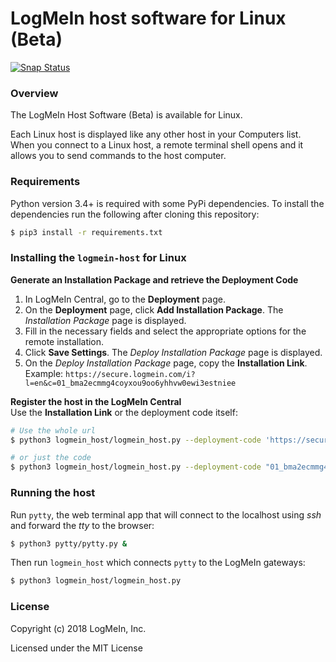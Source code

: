 LogMeIn host software for Linux (Beta)
======================================
[![Snap Status](https://build.snapcraft.io/badge/LogMeIn/logmein-linux-host.svg)](https://build.snapcraft.io/user/LogMeIn/logmein-linux-host)

### Overview

The LogMeIn Host Software (Beta) is available for Linux.  
  
Each Linux host is displayed like any other host in your Computers list. When you connect to a Linux host, a remote terminal shell opens and it allows you to send commands to the host computer.

### Requirements

Python version 3.4+ is required with some PyPi dependencies. To install the dependencies run the following after cloning this repository:

```sh
$ pip3 install -r requirements.txt
```

### Installing the `logmein-host` for Linux

**Generate an Installation Package and retrieve the Deployment Code**
1.  In LogMeIn Central, go to the **Deployment** page.
2.  On the **Deployment** page, click **Add Installation Package**. The _Installation Package_ page is displayed.
3.  Fill in the necessary fields and select the appropriate options for the remote installation.
4.  Click **Save Settings**. The _Deploy Installation Package_ page is displayed.
5.  On the _Deploy Installation Package_ page, copy the **Installation Link**.  
    Example: `https://secure.logmein.com/i?l=en&c=01_bma2ecmmg4coyxou9oo6yhhvw0ewi3estniee`

**Register the host in the LogMeIn Central**  
Use the **Installation Link** or the deployment code itself:

```sh
# Use the whole url
$ python3 logmein_host/logmein_host.py --deployment-code 'https://secure.logmein.com/i?l=en&c=01_bma2ecmmg4coyxou9oo6yhhvw0ewi3estniee'

# or just the code
$ python3 logmein_host/logmein_host.py --deployment-code "01_bma2ecmmg4coyxou9oo6yhhvw0ewi3estniee"
```

### Running the host
Run `pytty`, the web terminal app that will connect to the localhost using *ssh*  and forward the *tty* to the browser:

```sh
$ python3 pytty/pytty.py &
```

Then run `logmein_host` which connects `pytty` to the LogMeIn gateways:

```sh
$ python3 logmein_host/logmein_host.py 
```

### License
Copyright (c) 2018 LogMeIn, Inc.

Licensed under the MIT License
